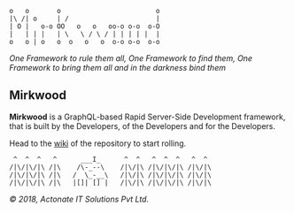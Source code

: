 
    o   o       o                        o
    |\ /| o     | /                      |
    | O |   o-o OO   o   o   oo-o o-o  o-O
    |   | | |   | \   \ / \ / | | | | |  |
    o   o | o   o  o   o   o  o-o o-o  o-o


_One Framework to rule them all, One Framework to find them, One Framework to bring them all and in the darkness bind them_


## Mirkwood

**Mirkwood** is a GraphQL-based Rapid Server-Side Development framework, that is built by the Developers, of the Developers and for the Developers.

Head to the [wiki](https://bitbucket.org/actonatedev/mirkwood/wiki/Home) of the repository to start rolling.



     ^  ^  ^   ^      ___I_      ^  ^   ^  ^  ^   ^  ^
    /|\/|\/|\ /|\    /\-_--\    /|\/|\ /|\/|\/|\ /|\/|\
    /|\/|\/|\ /|\   /  \_-__\   /|\/|\ /|\/|\/|\ /|\/|\
    /|\/|\/|\ /|\   |[]| [] |   /|\/|\ /|\/|\/|\ /|\/|\


_© 2018, Actonate IT Solutions Pvt Ltd._
